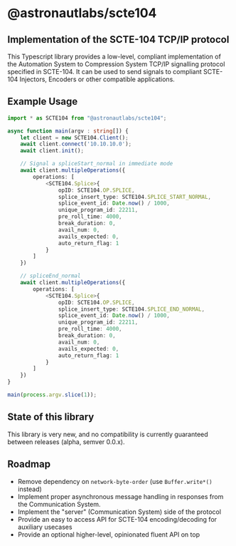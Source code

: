 # @astronautlabs/scte104
## Implementation of the SCTE-104 TCP/IP protocol

This Typescript library provides a low-level, compliant implementation of the 
Automation System to Compression System TCP/IP signalling protocol 
specified in SCTE-104. It can be used to send signals to compliant 
SCTE-104 Injectors, Encoders or other compatible applications.

## Example Usage

```typescript
import * as SCTE104 from "@astronautlabs/scte104";

async function main(argv : string[]) {
    let client = new SCTE104.Client();
    await client.connect('10.10.10.0');
    await client.init();

    // Signal a spliceStart_normal in immediate mode
    await client.multipleOperations({
        operations: [
            <SCTE104.Splice>{
                opID: SCTE104.OP.SPLICE,
                splice_insert_type: SCTE104.SPLICE_START_NORMAL,
                splice_event_id: Date.now() / 1000,
                unique_program_id: 22211,
                pre_roll_time: 4000,
                break_duration: 0,
                avail_num: 0,
                avails_expected: 0,
                auto_return_flag: 1
            }
        ]
    })

    // spliceEnd_normal
    await client.multipleOperations({
        operations: [
            <SCTE104.Splice>{
                opID: SCTE104.OP.SPLICE,
                splice_insert_type: SCTE104.SPLICE_END_NORMAL,
                splice_event_id: Date.now() / 1000,
                unique_program_id: 22211,
                pre_roll_time: 4000,
                break_duration: 0,
                avail_num: 0,
                avails_expected: 0,
                auto_return_flag: 1
            }
        ]
    })
}

main(process.argv.slice(1));
```

## State of this library

This library is very new, and no compatibility is currently guaranteed between 
releases (alpha, semver 0.0.x).

## Roadmap
- Remove dependency on `network-byte-order` (use `Buffer.write*()` instead)
- Implement proper asynchronous message handling in responses from the Communication System.
- Implement the "server" (Communication System) side of the protocol
- Provide an easy to access API for SCTE-104 encoding/decoding for auxiliary usecases
- Provide an optional higher-level, opinionated fluent API on top